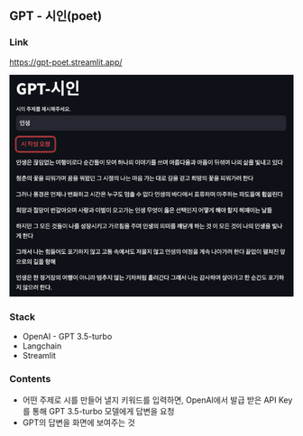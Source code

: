 ## GPT - 시인(poet)

### Link
https://gpt-poet.streamlit.app/

![Test](picture/img.png)

### Stack
- OpenAI - GPT 3.5-turbo
- Langchain
- Streamlit

### Contents
- 어떤 주제로 시를 만들어 낼지 키워드를 입력하면, OpenAI에서 발급 받은 API Key를 통해 GPT 3.5-turbo 모델에게 답변을 요청
- GPT의 답변을 화면에 보여주는 것